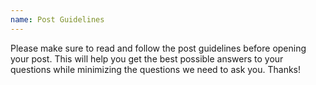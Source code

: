 ```yaml
---
name: Post Guidelines
---
```


Please make sure to read and follow the post guidelines before opening your post.
This will help you get the best possible answers to your questions while minimizing the questions we need to ask you.
Thanks!
